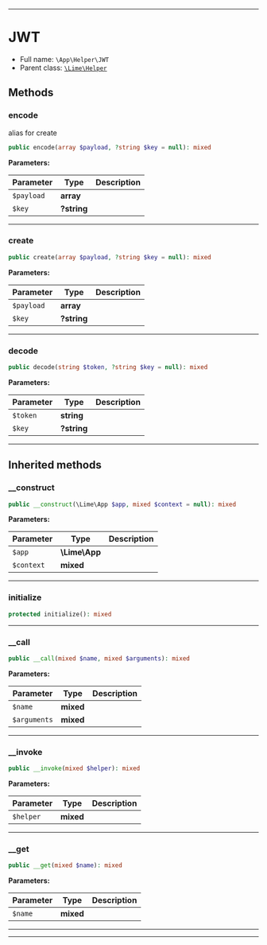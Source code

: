 ***

# JWT





* Full name: `\App\Helper\JWT`
* Parent class: [`\Lime\Helper`](../../Lime/Helper.md)




## Methods


### encode

alias for create

```php
public encode(array $payload, ?string $key = null): mixed
```








**Parameters:**

| Parameter | Type | Description |
|-----------|------|-------------|
| `$payload` | **array** |  |
| `$key` | **?string** |  |




***

### create



```php
public create(array $payload, ?string $key = null): mixed
```








**Parameters:**

| Parameter | Type | Description |
|-----------|------|-------------|
| `$payload` | **array** |  |
| `$key` | **?string** |  |




***

### decode



```php
public decode(string $token, ?string $key = null): mixed
```








**Parameters:**

| Parameter | Type | Description |
|-----------|------|-------------|
| `$token` | **string** |  |
| `$key` | **?string** |  |




***


## Inherited methods


### __construct



```php
public __construct(\Lime\App $app, mixed $context = null): mixed
```








**Parameters:**

| Parameter | Type | Description |
|-----------|------|-------------|
| `$app` | **\Lime\App** |  |
| `$context` | **mixed** |  |




***

### initialize



```php
protected initialize(): mixed
```











***

### __call



```php
public __call(mixed $name, mixed $arguments): mixed
```








**Parameters:**

| Parameter | Type | Description |
|-----------|------|-------------|
| `$name` | **mixed** |  |
| `$arguments` | **mixed** |  |




***

### __invoke



```php
public __invoke(mixed $helper): mixed
```








**Parameters:**

| Parameter | Type | Description |
|-----------|------|-------------|
| `$helper` | **mixed** |  |




***

### __get



```php
public __get(mixed $name): mixed
```








**Parameters:**

| Parameter | Type | Description |
|-----------|------|-------------|
| `$name` | **mixed** |  |




***


***

